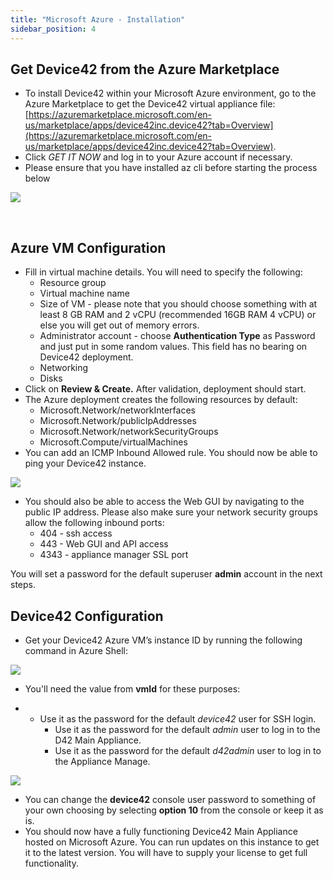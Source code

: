 ```yaml
---
title: "Microsoft Azure - Installation"
sidebar_position: 4
---
```


## Get Device42 from the Azure Marketplace

- To install Device42 within your Microsoft Azure environment, go to the Azure Marketplace to get the Device42 virtual appliance file: [https://azuremarketplace.microsoft.com/en-us/marketplace/apps/device42inc.device42?tab=Overview](https://azuremarketplace.microsoft.com/en-us/marketplace/apps/device42inc.device42?tab=Overview).
- Click _GET IT NOW_ and log in to your Azure account if necessary.
- Please ensure that you have installed az cli before starting the process below

![](/assets/images/Azure-Marketplace-Device42.png)

 

## Azure VM Configuration

- Fill in virtual machine details. You will need to specify the following:
    - Resource group
    - Virtual machine name
    - Size of VM - please note that you should choose something with at least 8 GB RAM and 2 vCPU (recommended 16GB RAM 4 vCPU) or else you will get out of memory errors.
    - Administrator account - choose **Authentication Type** as Password and just put in some random values. This field has no bearing on Device42 deployment.
    - Networking
    - Disks
- Click on **Review & Create.** After validation, deployment should start.
- The Azure deployment creates the following resources by default:
    - Microsoft.Network/networkInterfaces
    - Microsoft.Network/publicIpAddresses
    - Microsoft.Network/networkSecurityGroups
    - Microsoft.Compute/virtualMachines
- You can add an ICMP Inbound Allowed rule. You should now be able to ping your Device42 instance.

![](/assets/images/WEB-316_Az-Install-ICMP-page.png)

- You should also be able to access the Web GUI by navigating to the public IP address. Please also make sure your network security groups allow the following inbound ports:
    - 404 - ssh access
    - 443 - Web GUI and API access
    - 4343 - appliance manager SSL port

You will set a password for the default superuser **admin** account in the next steps.

## Device42 Configuration

- Get your Device42 Azure VM’s instance ID by running the following command in Azure Shell:

![](/assets/images/WEB-316_Az-Install-Az-shell-1.png)

- You'll need the value from **vmId** for these purposes:

- - Use it as the password for the default _device42_ user for SSH login.
    - Use it as the password for the default _admin_ user to log in to the D42 Main Appliance.
    - Use it as the password for the default _d42admin_ user to log in to the Appliance Manage.

![](/assets/images/WEB-316_Az-Install-Az-shell-2.png)

- You can change the **device42** console user password to something of your own choosing by selecting **option 10** from the console or keep it as is.
- You should now have a fully functioning Device42 Main Appliance hosted on Microsoft Azure. You can run updates on this instance to get it to the latest version. You will have to supply your license to get full functionality.
